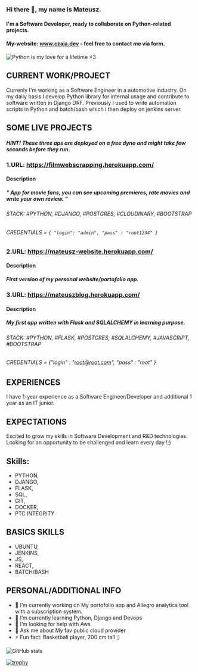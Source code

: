 ### Hi there 👋,  my name is Mateusz.
#### I'm a Software Developer, ready to collaborate on Python-related projects.
#### My-website: www.czaja.dev - feel free to contact me via form.
![Python is my love for a lifetime <3](https://i.ibb.co/GQFKs58/Blue-Modern-Corporate-Computer-and-Technology-Linkedin-Banner-5.png)


## CURRENT WORK/PROJECT
Currenly I'm working as a Software Engineer in a automotive industry. On my daily basis I develop Python library for internal usage and contribute to software written in Django DRF. Previously I used to write automation scripts in Python and batch/bash which i then deploy on jenkins server.


## SOME LIVE PROJECTS
##### HINT! These three aps are deployed on a free dyno and might take few seconds before they run.

### 1.URL: https://filmwebscrapping.herokuapp.com/

#### Description
##### " App for movie fans, you can see upcoming premieres, rate movies and write your own review. "
###### STACK: #PYTHON, #DJANGO, #POSTGRES, #CLOUDINARY, #BOOTSTRAP
###### CREDENTIALS = ``` { "login": "admin", "pass" : "root1234" } ```

### 2.URL: https://mateusz-website.herokuapp.com/

#### Description
##### First version of my personal website/portofolio app.

### 3.URL: https://mateuszblog.herokuapp.com/

#### Description
##### My first app written with Flask and SQLALCHEMY in learning purpose.
###### STACK: #PYTHON, #FLASK, #POSTGRES, #SQLALCHEMY, #JAVASCRIPT, #BOOTSTRAP
###### CREDENTIALS = {"login" : "root@root.com", "pass" : "root" }


## EXPERIENCES
I have 1-year experience as a Software Engineer/Developer and additional 1 year as an IT junior.


## EXPECTATIONS
Excited to grow my skills in Software Development and R&D technologies.
Looking for an opportunity to be challenged and learn every day !;)


## Skills: 
- PYTHON, 
- DJANGO,
- FLASK, 
- SQL, 
- GIT,
- DOCKER,
- PTC INTEGRITY

## BASICS SKILLS
- UBUNTU, 
- JENKINS,
- JS, 
- REACT, 
- BATCH/BASH

## PERSONAL/ADDITIONAL INFO
- 🔭 I’m currently working on My portofolio app and Allegro analytics tool with a subscription system.
- 🌱 I’m currently learning Python, Django and Devops 
- 🤔 I’m looking for help with Aws 
- 💬 Ask me about My fav public cloud provider
- ⚡ Fun fact: Basketball player, 200 cm tall ;)  


![GitHub stats](https://github-readme-stats.vercel.app/api?username=mateuszone&show_icons=true)  

[![trophy](https://github-profile-trophy.vercel.app/?username=mateuszone)](https://github.com/ryo-ma/github-profile-trophy)



